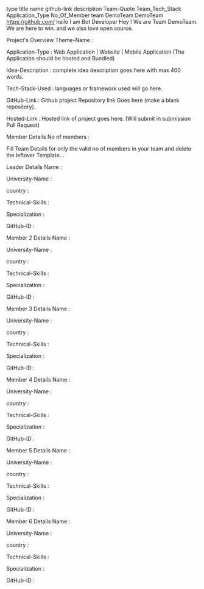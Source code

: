 type	title	name	github-link	description	Team-Quote	Team_Tech_Stack	Application_Type	No_Of_Member
team
DemoTeam
DemoTeam
https://github.com/
hello I am Bot Developer
Hey ! We are Team DemoTeam. We are here to win. and we also love open source.

Project's Overview
Theme-Name :

Application-Type : Web Application | Website | Mobile Application (The Application should be hosted and Bundled)

Idea-Description : complete idea description goes here with max 400 words.

Tech-Stack-Used : languages or framework used will go here.

GitHub-Link : Github project Repository link Goes here (make a blank repository).

Hosted-Link : Hosted link of project goes here. (Will submit in submission Pull Request)

Member Details
No of members :

Fill Team Details for only the valid no of members in your team and delete the leftover Template...

Leader Details
Name :

University-Name :

country :

Technical-Skills :

Specialization :

GitHub-ID :

Member 2 Details
Name :

University-Name :

country :

Technical-Skills :

Specialization :

GitHub-ID :

Member 3 Details
Name :

University-Name :

country :

Technical-Skills :

Specialization :

GitHub-ID :

Member 4 Details
Name :

University-Name :

country :

Technical-Skills :

Specialization :

GitHub-ID :

Member 5 Details
Name :

University-Name :

country :

Technical-Skills :

Specialization :

GitHub-ID :

Member 6 Details
Name :

University-Name :

country :

Technical-Skills :

Specialization :

GitHub-ID :
